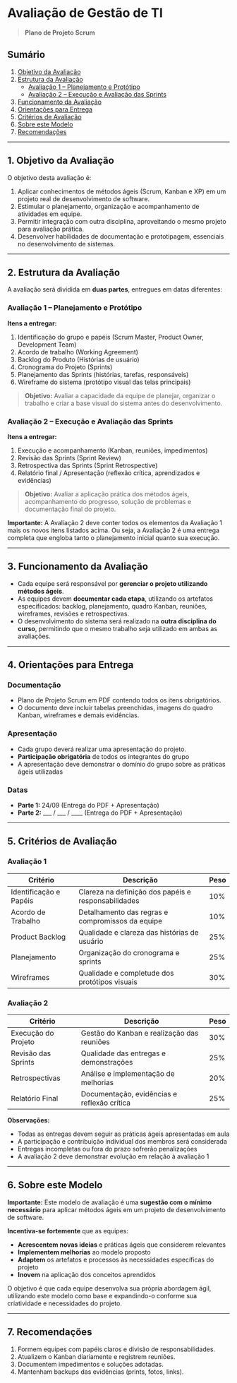 # Avaliação de Gestão de TI
> **Plano de Projeto Scrum**

## Sumário
1. [Objetivo da Avaliação](#1-objetivo-da-avaliação)
2. [Estrutura da Avaliação](#2-estrutura-da-avaliação)
   - [Avaliação 1 – Planejamento e Protótipo](#avaliação-1--planejamento-e-protótipo)
   - [Avaliação 2 – Execução e Avaliação das Sprints](#avaliação-2--execução-e-avaliação-das-sprints)
3. [Funcionamento da Avaliação](#3-funcionamento-da-avaliação)
4. [Orientações para Entrega](#4-orientações-para-entrega)
5. [Critérios de Avaliação](#5-critérios-de-avaliação)
6. [Sobre este Modelo](#6-sobre-este-modelo)
7. [Recomendações](#7-recomendações)

---

## 1. Objetivo da Avaliação
O objetivo desta avaliação é:  
1. Aplicar conhecimentos de métodos ágeis (Scrum, Kanban e XP) em um projeto real de desenvolvimento de software.  
2. Estimular o planejamento, organização e acompanhamento de atividades em equipe.  
3. Permitir integração com outra disciplina, aproveitando o mesmo projeto para avaliação prática.  
4. Desenvolver habilidades de documentação e prototipagem, essenciais no desenvolvimento de sistemas.  

---

## 2. Estrutura da Avaliação
A avaliação será dividida em **duas partes**, entregues em datas diferentes:  

### Avaliação 1 – Planejamento e Protótipo
**Itens a entregar:**
1. Identificação do grupo e papéis (Scrum Master, Product Owner, Development Team)  
2. Acordo de trabalho (Working Agreement)  
3. Backlog do Produto (Histórias de usuário)  
4. Cronograma do Projeto (Sprints)  
5. Planejamento das Sprints (histórias, tarefas, responsáveis)  
6. Wireframe do sistema (protótipo visual das telas principais)  

> **Objetivo:** Avaliar a capacidade da equipe de planejar, organizar o trabalho e criar a base visual do sistema antes do desenvolvimento.  

### Avaliação 2 – Execução e Avaliação das Sprints
**Itens a entregar:**
1. Execução e acompanhamento (Kanban, reuniões, impedimentos)  
2. Revisão das Sprints (Sprint Review)  
3. Retrospectiva das Sprints (Sprint Retrospective)  
4. Relatório final / Apresentação (reflexão crítica, aprendizados e evidências)  

> **Objetivo:** Avaliar a aplicação prática dos métodos ágeis, acompanhamento do progresso, solução de problemas e documentação final do projeto.  

**Importante:** A Avaliação 2 deve conter todos os elementos da Avaliação 1 mais os novos itens listados acima. Ou seja, a Avaliação 2 é uma entrega completa que engloba tanto o planejamento inicial quanto sua execução.

---

## 3. Funcionamento da Avaliação
- Cada equipe será responsável por **gerenciar o projeto utilizando métodos ágeis**.  
- As equipes devem **documentar cada etapa**, utilizando os artefatos especificados: backlog, planejamento, quadro Kanban, reuniões, wireframes, revisões e retrospectivas.  
- O desenvolvimento do sistema será realizado na **outra disciplina do curso**, permitindo que o mesmo trabalho seja utilizado em ambas as avaliações.  


---

## 4. Orientações para Entrega

### Documentação
- Plano de Projeto Scrum em PDF contendo todos os itens obrigatórios.
- O documento deve incluir tabelas preenchidas, imagens do quadro Kanban, wireframes e demais evidências.

### Apresentação
- Cada grupo deverá realizar uma apresentação do projeto.
- **Participação obrigatória** de todos os integrantes do grupo
- A apresentação deve demonstrar o domínio do grupo sobre as práticas ágeis utilizadas

### Datas
- **Parte 1:** 24/09 (Entrega do PDF + Apresentação)
- **Parte 2:** ___ / ___ / ____ (Entrega do PDF + Apresentação)

---

## 5. Critérios de Avaliação

### Avaliação 1
| Critério | Descrição | Peso |
|----------|-----------|------|
| Identificação e Papéis | Clareza na definição dos papéis e responsabilidades | 10% |
| Acordo de Trabalho | Detalhamento das regras e compromissos da equipe | 10% |
| Product Backlog | Qualidade e clareza das histórias de usuário | 25% |
| Planejamento | Organização do cronograma e sprints | 25% |
| Wireframes | Qualidade e completude dos protótipos visuais | 30% |

### Avaliação 2 
| Critério | Descrição | Peso |
|----------|-----------|------|
| Execução do Projeto | Gestão do Kanban e realização das reuniões | 30% |
| Revisão das Sprints | Qualidade das entregas e demonstrações | 25% |
| Retrospectivas | Análise e implementação de melhorias | 20% |
| Relatório Final | Documentação, evidências e reflexão crítica | 25% |

**Observações:**
- Todas as entregas devem seguir as práticas ágeis apresentadas em aula
- A participação e contribuição individual dos membros será considerada
- Entregas incompletas ou fora do prazo sofrerão penalizações
- A avaliação 2 deve demonstrar evolução em relação à avaliação 1

---

## 6. Sobre este Modelo

**Importante:** Este modelo de avaliação é uma **sugestão com o mínimo necessário** para aplicar métodos ágeis em um projeto de desenvolvimento de software. 

**Incentiva-se fortemente** que as equipes:
- **Acrescentem novas ideias** e práticas ágeis que considerem relevantes
- **Implementem melhorias** ao modelo proposto
- **Adaptem** os artefatos e processos às necessidades específicas do projeto
- **Inovem** na aplicação dos conceitos aprendidos

O objetivo é que cada equipe desenvolva sua própria abordagem ágil, utilizando este modelo como base e expandindo-o conforme sua criatividade e necessidades do projeto.

---

## 7. Recomendações
1. Formem equipes com papéis claros e divisão de responsabilidades.  
2. Atualizem o Kanban diariamente e registrem reuniões.  
3. Documentem impedimentos e soluções adotadas.  
4. Mantenham backups das evidências (prints, fotos, links).  

